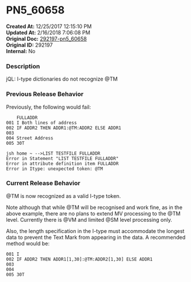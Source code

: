 # PN5_60658

**Created At:** 12/25/2017 12:15:10 PM  
**Updated At:** 2/16/2018 7:06:08 PM  
**Original Doc:** [292197-pn5_60658](https://docs.jbase.com/release-notes/292197-pn5_60658)  
**Original ID:** 292197  
**Internal:** No  


### Description

jQL: I-type dictionaries do not recognize @TM



### Previous Release Behavior

Previously, the following would fail:

```
    FULLADDR
001 I Both lines of address
002 IF ADDR2 THEN ADDR1:@TM:ADDR2 ELSE ADDR1
003
004 Street Address
005 30T

jsh home ~ -->LIST TESTFILE FULLADDR
Error in Statement "LIST TESTFILE FULLADDR"
Error in attribute definition item FULLADDR
Error in Itype: unexpected token: @TM
```



### Current Release Behavior

@TM is now recognized as a valid I-type token.

Note although that while @TM will be recognised and work fine, as in the above example, there are no plans to extend MV processing to the @TM level. Currently there is @VM and limited @SM level processing only.

Also, the length specification in the I-type must accommodate the longest data to prevent the Text Mark from appearing in the data. A recommended method would be:

```
001 I
002 IF ADDR2 THEN ADDR1[1,30]:@TM:ADDR2[1,30] ELSE ADDR1
003
004
005 30T
```
